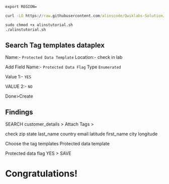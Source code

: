 

```cmd
export REGION=

```

```cmd
curl -LO https://raw.githubusercontent.com/alinscode/Qwiklabs-Solution/main/GSP/1/1/4/5/alinstutorial.sh

sudo chmod +x alinstutorial.sh
./alinstutorial.sh

```

## Search Tag templates dataplex

Name:- `Protected Data Template`
Location:- check in lab

Add Field
Name:- `Protected Data Flag`
Type `Enumerated`

Value 1:- `YES`

VALUE 2:- `NO`

Done>Create


## Findings

SEARCH customer_details > Attach Tags >

check zip state last_name country email latitude first_name city longitude

Choose the tag templates Protected data template

Protected data flag YES > SAVE

# Congratulations!
